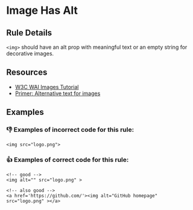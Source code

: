 # Image Has Alt

## Rule Details

`<img>` should have an alt prop with meaningful text or an empty string for decorative images.

## Resources

- [W3C WAI Images Tutorial](https://www.w3.org/WAI/tutorials/images/)
- [Primer: Alternative text for images](https://primer.style/design/accessibility/alternative-text-for-images)

## Examples
### 👎 Examples of **incorrect** code for this rule:

```erb
<img src="logo.png">
```

### 👍 Examples of **correct** code for this rule:

```erb
<!-- good -->
<img alt="" src="logo.png" >
```

```erb
<!-- also good -->
<a href='https://github.com/'><img alt="GitHub homepage" src="logo.png" ></a>
```
